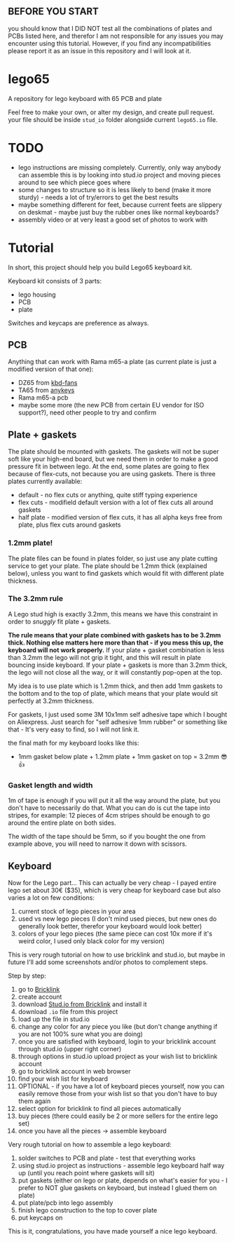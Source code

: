 ## BEFORE YOU START

you should know that I DID NOT test all the combinations of plates and PCBs listed here, and therefor I am not responsible for any issues you may encounter using this tutorial.
However, if you find any incompatibilities please report it as an issue in this repository and I will look at it.


# lego65

A repository for lego keyboard with 65 PCB and plate

Feel free to make your own, or alter my design, and create pull request. your file should be inside `stud_io` folder alongside current `lego65.io` file.

# TODO

- lego instructions are missing completely. Currently, only way anybody can assemble this is by looking into stud.io project and moving pieces around to see which piece goes where
- some changes to structure so it is less likely to bend (make it more sturdy) - needs a lot of try/errors to get the best results
- maybe something different for feet, because current feets are slippery on deskmat - maybe just buy the rubber ones like normal keyboards?
- assembly video or at very least a good set of photos to work with

# Tutorial

In short, this project should help you build Lego65 keyboard kit.

Keyboard kit consists of 3 parts: 
- lego housing
- PCB
- plate

Switches and keycaps are preference as always.

## PCB
Anything that can work with Rama m65-a plate (as current plate is just a modified version of that one):
- DZ65 from [kbd-fans](https://kbdfans.com/)
- TA65 from [anykeys](https://anykeys.eu/) 
- Rama m65-a pcb
- maybe some more (the new PCB from certain EU vendor for ISO support?), need other people to try and confirm

## Plate + gaskets
The plate should be mounted with gaskets. The gaskets will not be super soft like your high-end board, but we need them in order to make a good pressure fit in between lego. At the end, some plates are going to flex because of flex-cuts, not because you are using gaskets. There is three plates currently available:
* default - no flex cuts or anything, quite stiff typing experience
* flex cuts - modifield default version with a lot of flex cuts all around gaskets
* half plate - modified version of flex cuts, it has all alpha keys free from plate, plus flex cuts around gaskets

### 1.2mm plate!
The plate files can be found in plates folder, so just use any plate cutting service to get your plate. The plate should be 1.2mm thick (explained below), unless you want to find gaskets which would fit with different plate thickness.

### The 3.2mm rule
A Lego stud high is exactly 3.2mm, this means we have this constraint in order to _snuggly_ fit plate + gaskets.

**The rule means that your plate combined with gaskets has to be 3.2mm thick. Nothing else matters here more than that - if you mess this up, the keyboard will not work properly.**
If your plate + gasket combination is less than 3.2mm the lego will not grip it tight, and this will result in plate bouncing inside keyboard.
If your plate + gaskets is more than 3.2mm thick, the lego will not close all the way, or it will constantly pop-open at the top.

My idea is to use plate which is 1.2mm thick, and then add 1mm gaskets to the bottom and to the top of plate, which means that your plate would sit perfectly at 3.2mm thickness.

For gaskets, I just used some 3M 10x1mm self adhesive tape which I bought on Aliexpress. Just search for "self adhesive 1mm rubber" or something like that - It's very easy to find, so I will not link it. 

the final math for my keyboard looks like this:
- 1mm gasket below plate + 1.2mm plate + 1mm gasket on top = 3.2mm 😎 👍

### Gasket length and width
1m of tape is enough if you will put it all the way around the plate, but you don't have to necessarily do that. What you can do is cut the tape into stripes, for example: 12 pieces of 4cm stripes should be enough to go around the entire plate on both sides.

The width of the tape should be 5mm, so if you bought the one from example above, you will need to narrow it down with scissors.

## Keyboard

Now for the Lego part... This can actually be very cheap - I payed entire lego set about 30€ ($35), which is very cheap for keyboard case but also varies a lot on few conditions:
1. current stock of lego pieces in your area
2. used vs new lego pieces (I don't mind used pieces, but new ones do generally look better, therefor your keyboard would look better)
3. colors of your lego pieces (the same piece can cost 10x more if it's weird color, I used only black color for my version)

This is very rough tutorial on how to use bricklink and stud.io, but maybe in future I'll add some screenshots and/or photos to complement steps.

Step by step:
1. go to [Bricklink](https://www.bricklink.com/v2/main.page)
2. create account
3. download [Stud.io from Bricklink](https://www.bricklink.com/v3/studio/download.page) and install it
4. download `.io` file from this project
5. load up the file in stud.io
6. change any color for any piece you like (but don't change anything if you are not 100% sure what you are doing)
7. once you are satisfied with keyboard, login to your bricklink account through stud.io (upper right corner)
8. through options in stud.io upload project as your wish list to bricklink account
9. go to bricklink account in web browser
10. find your wish list for keyboard
11. OPTIONAL - if you have a lot of keyboard pieces yourself, now you can easily remove those from your wish list so that you don't have to buy them again
12. select option for bricklink to find all pieces automatically 
13. buy pieces (there could easily be 2 or more sellers for the entire lego set)
14. once you have all the pieces -> assemble keyboard

Very rough tutorial on how to assemble a lego keyboard:
1. solder switches to PCB and plate - test that everything works
2. using stud.io project as instructions - assemble lego keyboard half way up (until you reach point where gaskets will sit)
3. put gaskets (either on lego or plate, depends on what's easier for you - I prefer to NOT glue gaskets on keyboard, but instead I glued them on plate)
4. put plate/pcb into lego assembly
5. finish lego construction to the top to cover plate
6. put keycaps on


This is it, congratulations, you have made yourself a nice lego keyboard.
